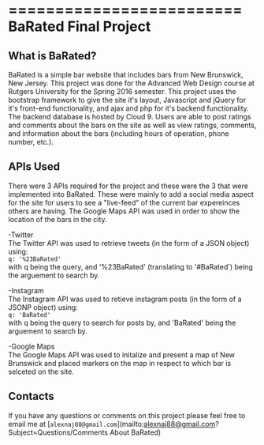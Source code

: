 =========================
BaRated Final Project
=========================

What is BaRated?
-----------

BaRated is a simple bar website that includes bars from New Brunswick, 
New Jersey.  This project was done for the Advanced Web Design course at Rutgers
University for the Spring 2016 semester.  This project uses the bootstrap
framework to give the site it's layout, Javascript and jQuery for it's
front-end functionality, and ajax and php for it's backend functionality.  The 
backend database is hosted by Cloud 9.  Users are able to post ratings and
comments about the bars on the site as well as view ratings, comments, and 
information about the bars (including hours of operation, phone number, etc.).

APIs Used
---------

There were 3 APIs required for the project and these were the 3 that were
implemented into BaRated.  These were mainly to add a social media aspect for 
the site for users to see a "live-feed" of the current bar expereinces others
are having.  The Google Maps API was used in order to show the location of the
bars in the city.

-Twitter<br />
    The Twitter API was used to retrieve tweets (in the form of a JSON object) using:<br />
        `q: '%23BaRated'`<br />
    with q being the query, and '%23BaRated' (translating to '#BaRated') being the arguement to search by.<br />

-Instagram<br />
    The Instagram API was used to retieve instagram posts (in the form of a JSONP object) using:<br />
        `q: 'BaRated'`<br />
    with q being the query to search for posts by, and 'BaRated' being the arguement to search by.<br />

-Google Maps<br />
    The Google Maps API was used to initalize and present a map of New Brunswick and placed markers on the map in respect to which bar is selceted on the site.<br />

Contacts
--------
    
If you have any questions or comments on this project please 
feel free to email me at [`alexnaj88@gmail.com`](mailto:alexnaj88@gmail.com?Subject=Questions/Comments About BaRated)
